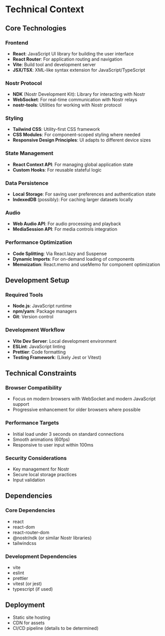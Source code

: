# Technical Context

## Core Technologies

### Frontend
- **React**: JavaScript UI library for building the user interface
- **React Router**: For application routing and navigation
- **Vite**: Build tool and development server
- **JSX/TSX**: XML-like syntax extension for JavaScript/TypeScript

### Nostr Protocol
- **NDK** (Nostr Development Kit): Library for interacting with Nostr
- **WebSocket**: For real-time communication with Nostr relays
- **nostr-tools**: Utilities for working with Nostr protocol

### Styling
- **Tailwind CSS**: Utility-first CSS framework
- **CSS Modules**: For component-scoped styling where needed
- **Responsive Design Principles**: UI adapts to different device sizes

### State Management
- **React Context API**: For managing global application state
- **Custom Hooks**: For reusable stateful logic

### Data Persistence
- **Local Storage**: For saving user preferences and authentication state
- **IndexedDB** (possibly): For caching larger datasets locally

### Audio
- **Web Audio API**: For audio processing and playback
- **MediaSession API**: For media controls integration

### Performance Optimization
- **Code Splitting**: Via React.lazy and Suspense
- **Dynamic Imports**: For on-demand loading of components
- **Memoization**: React.memo and useMemo for component optimization

## Development Setup

### Required Tools
- **Node.js**: JavaScript runtime
- **npm/yarn**: Package managers
- **Git**: Version control

### Development Workflow
- **Vite Dev Server**: Local development environment
- **ESLint**: JavaScript linting
- **Prettier**: Code formatting
- **Testing Framework**: (Likely Jest or Vitest)

## Technical Constraints

### Browser Compatibility
- Focus on modern browsers with WebSocket and modern JavaScript support
- Progressive enhancement for older browsers where possible

### Performance Targets
- Initial load under 3 seconds on standard connections
- Smooth animations (60fps)
- Responsive to user input within 100ms

### Security Considerations
- Key management for Nostr
- Secure local storage practices
- Input validation

## Dependencies

### Core Dependencies
- react
- react-dom
- react-router-dom
- @nostr/ndk (or similar Nostr libraries)
- tailwindcss

### Development Dependencies
- vite
- eslint
- prettier
- vitest (or jest)
- typescript (if used)

## Deployment
- Static site hosting
- CDN for assets
- CI/CD pipeline (details to be determined) 